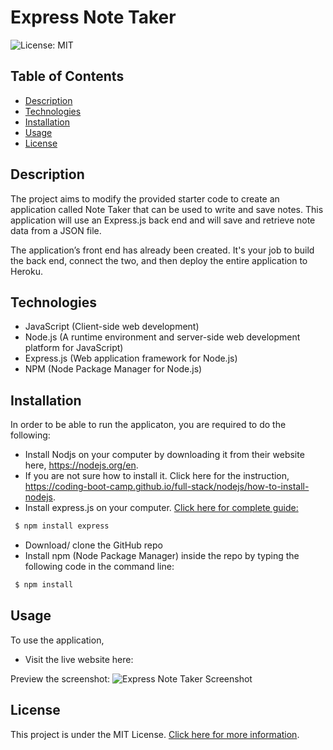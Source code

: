 # Express Note Taker
 ![License: MIT](https://img.shields.io/badge/License-MIT-yellow.svg)


## Table of Contents

- [Description](#description)
- [Technologies](#technologies)
- [Installation](#installation)
- [Usage](#usage)
- [License](#license)


## Description

The project aims to modify the provided starter code to create an application called Note Taker that can be used to write and save notes. This application will use an Express.js back end and will save and retrieve note data from a JSON file.

The application’s front end has already been created. It's your job to build the back end, connect the two, and then deploy the entire application to Heroku.


## Technologies

- JavaScript (Client-side web development)
- Node.js (A runtime environment and server-side web development platform for JavaScript)
- Express.js (Web application framework for Node.js)
- NPM (Node Package Manager for Node.js)


## Installation

In order to be able to run the applicaton, you are required to do the following:

- Install Nodjs on your computer by downloading it from their website here, https://nodejs.org/en.
- If you are not sure how to install it. Click here for the instruction, https://coding-boot-camp.github.io/full-stack/nodejs/how-to-install-nodejs.
- Install express.js on your computer. [Click here for complete guide:](https://expressjs.com/en/starter/installing.html)
```bash
 $ npm install express
 ```
 - Download/ clone the GitHub repo 
- Install npm (Node Package Manager) inside the repo by typing the following code in the command line:
```bash
 $ npm install
 ```


## Usage

To use the application,
- Visit the live website here:


Preview the screenshot:
![Express Note Taker Screenshot](./public/screenshot/express-note-taker.png)


## License

This project is under the MIT License. [Click here for more information](https://opensource.org/licenses/MIT).


